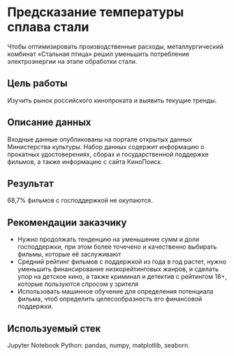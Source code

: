 # Предсказание температуры сплава стали
Чтобы оптимизировать производственные расходы, металлургический комбинат «Стальная птица» решил уменьшить потребление электроэнергии на этапе обработки стали.

## Цель работы
Изучить рынок российского кинопроката и выявить текущие тренды.

## Описание данных
Входные данные опубликованы на портале открытых данных Министерства культуры. Набор данных содержит информацию о прокатных удостоверениях, сборах и государственной поддержке фильмов, а также информацию с сайта КиноПоиск.

## Результат
68,7% фильмов с господдержкой не окупаются.

## Рекомендации заказчику
* Нужно продолжать тенденцию на уменьшение сумм и доли господдержки, при этом более точечено и качественно выбирать фильмы, которые её заслуживают
* Средний рейтинг фильмов с поддержкой из года в год растет, нужно уменьшить финансирование низкорейтинговых жанров, и сделать упор на детское кино, а также криминал и детектив с рейтингом 18+, которые пользуются спросом у зрителя
* Использовать машинное обучение для определения потенциала фильма, чтоб определить целесообразность его финансовой поддержки.

## Используемый стек
Jupyter Notebook Python: pandas, numpy, matplotlib, seaborn.

